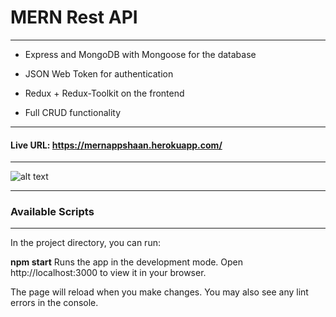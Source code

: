 # MERN Rest API

---

- Express and MongoDB with Mongoose for the database

- JSON Web Token for authentication

- Redux + Redux-Toolkit on the frontend

- Full CRUD functionality

---

#### Live URL: https://mernappshaan.herokuapp.com/

---

![alt text](https://github.com/ShaanWocker/MERN-REST-API/blob/main/frontend/assets/Screenshot.png?raw=true)

---

### Available Scripts

---

In the project directory, you can run:

**npm start**
Runs the app in the development mode.
Open http://localhost:3000 to view it in your browser.

The page will reload when you make changes.
You may also see any lint errors in the console.
